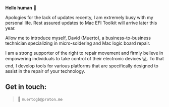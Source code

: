 **Hello human** 👋

Apologies for the lack of updates recenty, I am extremely busy with my personal life. Rest assured updates to Mac EFI Toolkit will arrive later this year.

Allow me to introduce myself, David (Muerto), a business-to-business technician specializing in micro-soldering and Mac logic board repair.

I am a strong supporter of the right to repair movement and firmly believe in empowering individuals to take control of their electronic devices 💻. To that end, I develop tools for various platforms that are specifically designed to assist in the repair of your technology.

## Get in touch:

> 📧 `muertogb@proton.me`
